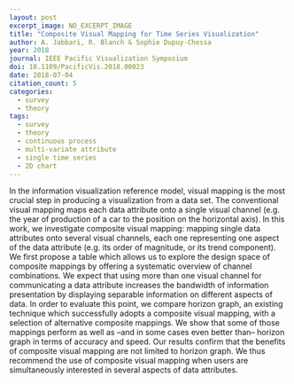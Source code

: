 ```yaml
---
layout: post
excerpt_image: NO_EXCERPT_IMAGE
title: "Composite Visual Mapping for Time Series Visualization"
author: A. Jabbari, R. Blanch & Sophie Dupuy-Chessa
year: 2018
journal: IEEE Pacific Visualization Symposium
doi: 10.1109/PacificVis.2018.00023
date: 2018-07-04
citation_count: 5
categories:
  - survey
  - theory
tags:
  - survey
  - theory
  - continuous process
  - multi-variate attribute
  - single time series
  - 2D chart
---
```

In the information visualization reference model, visual mapping is the most crucial step in producing a visualization from a data set. The conventional visual mapping maps each data attribute onto a single visual channel (e.g. the year of production of a car to the position on the horizontal axis). In this work, we investigate composite visual mapping: mapping single data attributes onto several visual channels, each one representing one aspect of the data attribute (e.g. its order of magnitude, or its trend component). We first propose a table which allows us to explore the design space of composite mappings by offering a systematic overview of channel combinations. We expect that using more than one visual channel for communicating a data attribute increases the bandwidth of information presentation by displaying separable information on different aspects of data. In order to evaluate this point, we compare horizon graph, an existing technique which successfully adopts a composite visual mapping, with a selection of alternative composite mappings. We show that some of those mappings perform as well as –and in some cases even better than– horizon graph in terms of accuracy and speed. Our results confirm that the benefits of composite visual mapping are not limited to horizon graph. We thus recommend the use of composite visual mapping when users are simultaneously interested in several aspects of data attributes.
